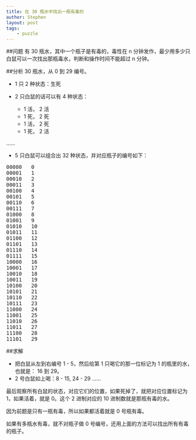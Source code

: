 ```yaml
---
title: 在 30 瓶水中找出一瓶有毒的
author: Stephen
layout: post
tags:
    - puzzle
---
```

##问题
有 30 瓶水，其中一个瓶子是有毒的，毒性在 n 分钟发作，最少用多少只白鼠可以一次找出那瓶毒水，判断和操作时间不能超过 n 分钟。
<!--more-->

##分析
30 瓶水，从 0 到 29 编号。

* 1 只 2 种状态：生死
* 2 只白鼠的话可以有 4 种状态：

    * 1 活， 2 活
    * 1 死， 2 死
    * 1 活， 2 死
    * 1 死， 2 活

……

* 5 只白鼠可以组合出 32 种状态，并对应瓶子的编号如下：

<pre>
00000   0
00001   1
00010   2
00011   3
00100   4
00101   5
00110   6
00111   7
01000   8
01001   9
01010   10
01011   11
01100   12
01101   13
01110   14
01111   15
10000   16
10001   17
10010   18
10011   19
10100   20
10101   21
10110   22
10111   23
11000   24
11001   25
11010   26
11011   27
11100   28
11101   29
</pre>

##求解

* 把白鼠从左到右编号 1 - 5，然后给第 1 只喝它的那一位标记为 1 的瓶里的水，也就是： 16 到 29。
* 2 号白鼠如上喝：8 - 15, 24 - 29
……

最后观察所有白鼠的状态，对应它们的位置，如果死掉了，就把对应位置标记为 1，如果活着，就是 0。这个 2 进制对应的 10 进制数就是那瓶有毒的水。

因为前题是只有一瓶有毒，所以如果都活着就是 0 号瓶有毒。

如果有多瓶水有毒，就不对瓶子做 0 号编号，还用上面的方法可以找出所有有毒的瓶子。
